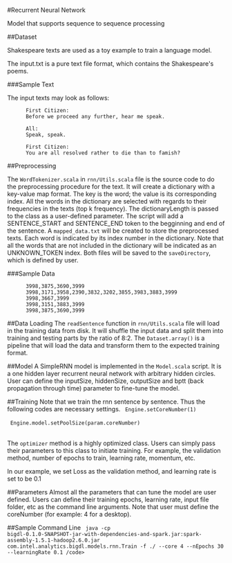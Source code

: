 #Recurrent Neural Network

Model that supports sequence to sequence processing

##Dataset

Shakespeare texts are used as a toy example to train a language model.

The input.txt is a pure text file format, which contains the Shakespeare's poems.

###Sample Text

The input texts may look as follows:

```
      First Citizen:
      Before we proceed any further, hear me speak.

      All:
      Speak, speak.

      First Citizen:
      You are all resolved rather to die than to famish?
```

##Preprocessing

The <code>WordTokenizer.scala</code> in <code>rnn/Utils.scala</code> file is the source code to do the preprocessing procedure for the text.
It will create a dictionary with a key-value map format. The key is the word; the value is its corresponding index.
All the words in the dictionary are selected with regards to their frequencies in the texts (top k frequency).
The dictionaryLength is passed to the class as a user-defined parameter. The script will add a SENTENCE_START and SENTENCE_END token to the begginning and end of the sentence.
A <code>mapped_data.txt</code> will be created to store the preprocessed texts. Each word is indicated by its index number in the dictionary.
Note that all the words that are not included in the dictionary will be indicated as an UNKNOWN_TOKEN index.
Both files will be saved to the <code>saveDirectory</code>, which is defined by user.

###Sample Data
```
      3998,3875,3690,3999
      3998,3171,3958,2390,3832,3202,3855,3983,3883,3999
      3998,3667,3999
      3998,3151,3883,3999
      3998,3875,3690,3999
```

##Data Loading
The <code>readSentence</code> function in <code>rnn/Utils.scala</code> file will load in the training data from disk. It will shuffle the input data and split them into training and testing parts by the ratio of 8:2.
The <code>Dataset.array()</code> is a pipeline that will load the data and transform them to the expected training format.

##Model
A SimpleRNN model is implemented in the <code>Model.scala</code> script. It is a one hidden layer recurrent neural network with arbitrary hidden circles.
User can define the inputSize, hiddenSize, outputSize and bptt (back propagation through time) parameter to fine-tune the model.

##Training
Note that we train the rnn sentence by sentence. Thus the following codes are necessary settings.
<code>
Engine.setCoreNumber(1)
</code><br>
<code>
Engine.model.setPoolSize(param.coreNumber)
</code><br>

The <code>optimizer</code> method is a highly optimized class. Users can simply pass their parameters to this class to initiate training.
For example, the validation method, number of epochs to train, learning rate, momentum, etc.

In our example, we set Loss as the validation method, and learning rate is set to be 0.1

##Parameters
Almost all the parameters that can tune the model are user defined.
Users can define their training epochs, learning rate, input file folder, etc as the command line arguments.
Note that user must define the coreNumber (for example: 4 for a desktop).

##Sample Command Line
<code>
java -cp bigdl-0.1.0-SNAPSHOT-jar-with-dependencies-and-spark.jar:spark-assembly-1.5.1-hadoop2.6.0.jar com.intel.analytics.bigdl.models.rnn.Train -f ./ --core 4 --nEpochs 30 --learningRate 0.1
/code>
